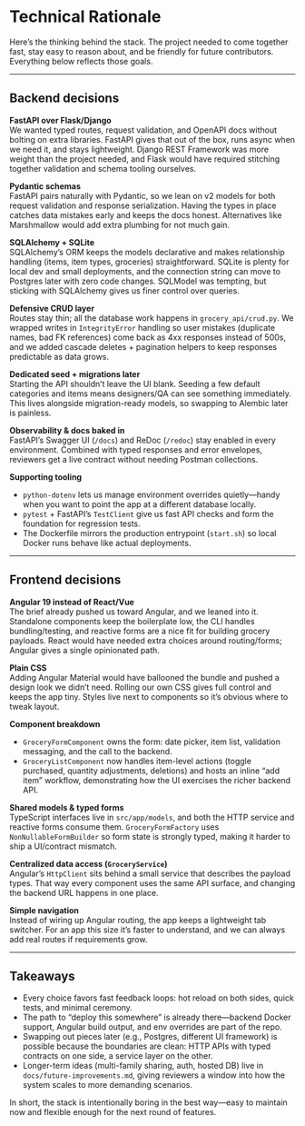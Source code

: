 # Technical Rationale

Here’s the thinking behind the stack. The project needed to come together fast, stay easy to reason about, and be friendly for future contributors. Everything below reflects those goals.

---

## Backend decisions

**FastAPI over Flask/Django**  
We wanted typed routes, request validation, and OpenAPI docs without bolting on extra libraries. FastAPI gives that out of the box, runs async when we need it, and stays lightweight. Django REST Framework was more weight than the project needed, and Flask would have required stitching together validation and schema tooling ourselves.

**Pydantic schemas**  
FastAPI pairs naturally with Pydantic, so we lean on v2 models for both request validation and response serialization. Having the types in place catches data mistakes early and keeps the docs honest. Alternatives like Marshmallow would add extra plumbing for not much gain.

**SQLAlchemy + SQLite**  
SQLAlchemy’s ORM keeps the models declarative and makes relationship handling (items, item types, groceries) straightforward. SQLite is plenty for local dev and small deployments, and the connection string can move to Postgres later with zero code changes. SQLModel was tempting, but sticking with SQLAlchemy gives us finer control over queries.

**Defensive CRUD layer**  
Routes stay thin; all the database work happens in `grocery_api/crud.py`. We wrapped writes in `IntegrityError` handling so user mistakes (duplicate names, bad FK references) come back as 4xx responses instead of 500s, and we added cascade deletes + pagination helpers to keep responses predictable as data grows.

**Dedicated seed + migrations later**  
Starting the API shouldn’t leave the UI blank. Seeding a few default categories and items means designers/QA can see something immediately. This lives alongside migration-ready models, so swapping to Alembic later is painless.

**Observability & docs baked in**  
FastAPI’s Swagger UI (`/docs`) and ReDoc (`/redoc`) stay enabled in every environment. Combined with typed responses and error envelopes, reviewers get a live contract without needing Postman collections.

**Supporting tooling**  
- `python-dotenv` lets us manage environment overrides quietly—handy when you want to point the app at a different database locally.  
- `pytest` + FastAPI’s `TestClient` give us fast API checks and form the foundation for regression tests.  
- The Dockerfile mirrors the production entrypoint (`start.sh`) so local Docker runs behave like actual deployments.

---

## Frontend decisions

**Angular 19 instead of React/Vue**  
The brief already pushed us toward Angular, and we leaned into it. Standalone components keep the boilerplate low, the CLI handles bundling/testing, and reactive forms are a nice fit for building grocery payloads. React would have needed extra choices around routing/forms; Angular gives a single opinionated path.

**Plain CSS**  
Adding Angular Material would have ballooned the bundle and pushed a design look we didn’t need. Rolling our own CSS gives full control and keeps the app tiny. Styles live next to components so it’s obvious where to tweak layout.

**Component breakdown**  
- `GroceryFormComponent` owns the form: date picker, item list, validation messaging, and the call to the backend.  
- `GroceryListComponent` now handles item-level actions (toggle purchased, quantity adjustments, deletions) and hosts an inline “add item” workflow, demonstrating how the UI exercises the richer backend API.

**Shared models & typed forms**  
TypeScript interfaces live in `src/app/models`, and both the HTTP service and reactive forms consume them. `GroceryFormFactory` uses `NonNullableFormBuilder` so form state is strongly typed, making it harder to ship a UI/contract mismatch.

**Centralized data access (`GroceryService`)**  
Angular’s `HttpClient` sits behind a small service that describes the payload types. That way every component uses the same API surface, and changing the backend URL happens in one place.

**Simple navigation**  
Instead of wiring up Angular routing, the app keeps a lightweight tab switcher. For an app this size it’s faster to understand, and we can always add real routes if requirements grow.

---

## Takeaways

- Every choice favors fast feedback loops: hot reload on both sides, quick tests, and minimal ceremony.  
- The path to “deploy this somewhere” is already there—backend Docker support, Angular build output, and env overrides are part of the repo.  
- Swapping out pieces later (e.g., Postgres, different UI framework) is possible because the boundaries are clean: HTTP APIs with typed contracts on one side, a service layer on the other.  
- Longer-term ideas (multi-family sharing, auth, hosted DB) live in `docs/future-improvements.md`, giving reviewers a window into how the system scales to more demanding scenarios.

In short, the stack is intentionally boring in the best way—easy to maintain now and flexible enough for the next round of features.
